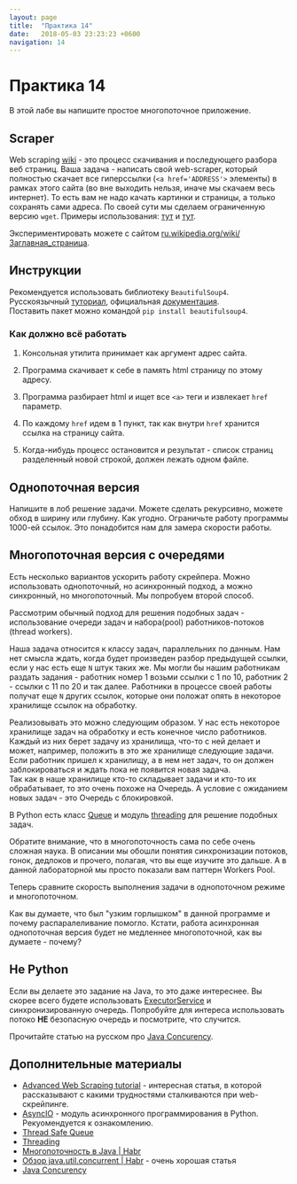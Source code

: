 ```yaml
---
layout: page
title:  "Практика 14"
date:   2018-05-03 23:23:23 +0600
navigation: 14
---
```


# Практика 14

В этой лабе вы напишите простое многопоточное приложение.

## Scraper

Web scraping [wiki](https://en.wikipedia.org/wiki/Web_scraping) - это процесс скачивания и последующего разбора веб страниц. Ваша задача - написать свой web-scraper, который полностью скачает все гиперссылки (`<a href='ADDRESS'>` элементы) в рамках этого сайта (во вне выходить нельзя, иначе мы скачаем весь интернет). То есть вам не надо качать картинки и страницы, а только сохранять сами адреса. По своей сути мы сделаем ограниченную версию `wget`. Примеры использования: [тут](https://apple.stackexchange.com/a/100573) и [тут](https://unix.stackexchange.com/questions/293697/recursively-download-from-a-website).

Экспериментировать можете с сайтом [ru.wikipedia.org/wiki/Заглавная_страница](https://ru.wikipedia.org/wiki/%D0%97%D0%B0%D0%B3%D0%BB%D0%B0%D0%B2%D0%BD%D0%B0%D1%8F_%D1%81%D1%82%D1%80%D0%B0%D0%BD%D0%B8%D1%86%D0%B0).

## Инструкции

Рекомендуется использовать библиотеку `BeautifulSoup4`. Русскоязычный [туториал](http://wiki.python.su/%D0%94%D0%BE%D0%BA%D1%83%D0%BC%D0%B5%D0%BD%D1%82%D0%B0%D1%86%D0%B8%D0%B8/BeautifulSoup), официальная [документация](https://www.crummy.com/software/BeautifulSoup/bs4/doc/).  
Поставить пакет можно командой `pip install beautifulsoup4`.

### Как должно всё работать

1. Консольная утилита принимает как аргумент адрес сайта.

2. Программа скачивает к себе в память html страницу по этому адресу.

3. Программа разбирает html и ищет все `<a>` теги и извлекает `href` параметр.

4. По каждому `href` идем в 1 пункт, так как внутри `href` хранится ссылка на страницу сайта.

5. Когда-нибудь процесс остановится и результат - список страниц разделенный новой строкой, должен лежать одном файле.

## Однопоточная версия

Напишите в лоб решение задачи. Можете сделать рекурсивно, можете обход в ширину или глубину. Как угодно. Ограничьте работу программы 1000-ей ссылок. Это понадобится нам для замера скорости работы.

## Многопоточная версия с очередями

Есть несколько вариантов ускорить работу скрейпера. Можно использовать однопоточный, но асинхронный подход, а можно синхронный, но многопоточный. Мы попробуем второй способ.

Рассмотрим обычный подход для решения подобных задач - использование очереди задач и набора(pool) работников-потоков (thread workers).

Наша задача относится к классу задач, параллельних по данным. Нам нет смысла ждать, когда будет произведен разбор предыдущей ссылки, если у нас есть еще `N` штук таких же. Мы могли бы нашим работникам раздать задания - работник номер 1 возьми ссылки с 1 по 10, работник 2 - ссылки с 11 по 20 и так далее. Работники в процессе своей работы получат еще `N` других ссылок, которые они положат опять в некоторое хранилище ссылок на обработку. 

Реализовывать это можно следующим образом. У нас есть некоторое хранилище задач на обработку и есть конечное число работников. Каждый из них берет задачу из хранилища, что-то с ней делает и может, например, положить в это же хранилище следующие задачи. Если работник пришел к хранилищу, а в нем нет задач, то он должен заблокироваться и ждать пока не появится новая задача.  
Так как в наше хранилище кто-то складывает задачи и кто-то их обрабатывает, то это очень похоже на Очередь. А условие с ожиданием новых задач - это Очередь с блокировкой.

В Python есть класс [Queue](https://docs.python.org/3/library/queue.html) и модуль [threading](https://docs.python.org/3/library/threading.html#module-threading) для решение подобных задач.  

Обратите внимание, что в многопоточность сама по себе очень сложная наука. В описании мы обошли понятия синхронизации потоков, гонок, дедлоков и прочего, полагая, что вы еще изучите это дальше. А в данной лабораторной мы просто показали вам паттерн Workers Pool.

Теперь сравните скорость выполнения задачи в однопоточном режиме и многопоточном.

Как вы думаете, что был "узким горлышком" в данной программе и почему распаралеливание помогло. Кстати, работа асинхронная однопоточная версия будет не медленнее многопоточной, как вы думаете - почему? 

## Не Python

Если вы делаете это задание на Java, то это даже интереснее. Вы скорее всего будете использовать [ExecutorService](https://docs.oracle.com/javase/8/docs/api/java/util/concurrent/ExecutorService.html) и синхронизированную очередь. Попробуйте для интереса использовать потоко **НЕ** безопасную очередь и посмотрите, что случится.

Прочитайте статью на русском про [Java Concurency](https://github.com/arteam/100-Java-Concurrency-questions).

## Дополнительные материалы

- [Advanced Web Scraping tutorial](http://sangaline.com/post/advanced-web-scraping-tutorial/) - интересная статья, в которой рассказывают с какими трудностями сталкиваются при web-скрейпинге.
- [AsyncIO](https://docs.python.org/3/library/asyncio.html) - модуль асинхронного программирования в Python. Рекуомендуется к ознакомлению.
- [Thread Safe Queue](https://docs.python.org/3/library/queue.html)
- [Threading](https://docs.python.org/3/library/threading.html#module-threading)
- [Многопоточность в Java | Habr](https://habr.com/post/164487/)
- [Обзор java.util.concurrent | Habr](https://habr.com/company/luxoft/blog/157273/) - очень хорошая статья
- [Java Concurency](https://github.com/arteam/100-Java-Concurrency-questions)